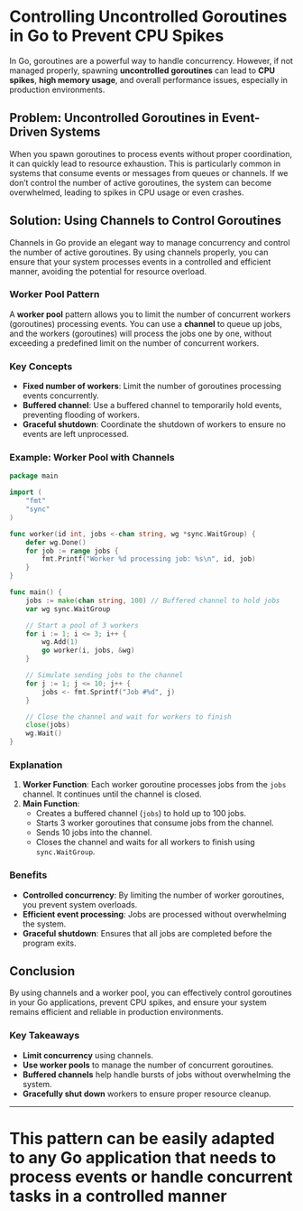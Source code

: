 # Controlling Uncontrolled Goroutines in Go to Prevent CPU Spikes

In Go, goroutines are a powerful way to handle concurrency. However, if not managed properly, spawning **uncontrolled goroutines** can lead to **CPU spikes**, **high memory usage**, and overall performance issues, especially in production environments.

## Problem: Uncontrolled Goroutines in Event-Driven Systems

When you spawn goroutines to process events without proper coordination, it can quickly lead to resource exhaustion. This is particularly common in systems that consume events or messages from queues or channels. If we don’t control the number of active goroutines, the system can become overwhelmed, leading to spikes in CPU usage or even crashes.

## Solution: Using Channels to Control Goroutines

Channels in Go provide an elegant way to manage concurrency and control the number of active goroutines. By using channels properly, you can ensure that your system processes events in a controlled and efficient manner, avoiding the potential for resource overload.

### Worker Pool Pattern

A **worker pool** pattern allows you to limit the number of concurrent workers (goroutines) processing events. You can use a **channel** to queue up jobs, and the workers (goroutines) will process the jobs one by one, without exceeding a predefined limit on the number of concurrent workers.

### Key Concepts

- **Fixed number of workers**: Limit the number of goroutines processing events concurrently.
- **Buffered channel**: Use a buffered channel to temporarily hold events, preventing flooding of workers.
- **Graceful shutdown**: Coordinate the shutdown of workers to ensure no events are left unprocessed.

### Example: Worker Pool with Channels

```go
package main

import (
    "fmt"
    "sync"
)

func worker(id int, jobs <-chan string, wg *sync.WaitGroup) {
    defer wg.Done()
    for job := range jobs {
        fmt.Printf("Worker %d processing job: %s\n", id, job)
    }
}

func main() {
    jobs := make(chan string, 100) // Buffered channel to hold jobs
    var wg sync.WaitGroup

    // Start a pool of 3 workers
    for i := 1; i <= 3; i++ {
        wg.Add(1)
        go worker(i, jobs, &wg)
    }

    // Simulate sending jobs to the channel
    for j := 1; j <= 10; j++ {
        jobs <- fmt.Sprintf("Job #%d", j)
    }

    // Close the channel and wait for workers to finish
    close(jobs)
    wg.Wait()
}
```

### Explanation

1. **Worker Function**: Each worker goroutine processes jobs from the `jobs` channel. It continues until the channel is closed.
2. **Main Function**:
   - Creates a buffered channel (`jobs`) to hold up to 100 jobs.
   - Starts 3 worker goroutines that consume jobs from the channel.
   - Sends 10 jobs into the channel.
   - Closes the channel and waits for all workers to finish using `sync.WaitGroup`.

### Benefits

- **Controlled concurrency**: By limiting the number of worker goroutines, you prevent system overloads.
- **Efficient event processing**: Jobs are processed without overwhelming the system.
- **Graceful shutdown**: Ensures that all jobs are completed before the program exits.

## Conclusion

By using channels and a worker pool, you can effectively control goroutines in your Go applications, prevent CPU spikes, and ensure your system remains efficient and reliable in production environments.

### Key Takeaways

- **Limit concurrency** using channels.
- **Use worker pools** to manage the number of concurrent goroutines.
- **Buffered channels** help handle bursts of jobs without overwhelming the system.
- **Gracefully shut down** workers to ensure proper resource cleanup.

---

# This pattern can be easily adapted to any Go application that needs to process events or handle concurrent tasks in a controlled manner
